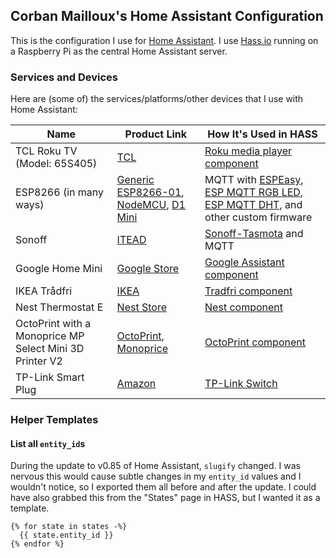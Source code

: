 ## Corban Mailloux's Home Assistant Configuration

This is the configuration I use for [Home Assistant](https://www.home-assistant.io/). I use [Hass.io](https://www.home-assistant.io/hassio/) running on a Raspberry Pi as the central Home Assistant server.

### Services and Devices
Here are (some of) the services/platforms/other devices that I use with Home Assistant:

| Name | Product Link | How It's Used in HASS |
|------|--------------|-----------|
| TCL Roku TV (Model: 65S405) | [TCL](https://www.tclusa.com/products/home-theater/4-series/tcl-65-class-4-series-4k-uhd-led-roku-smart-tv-65s405) | [Roku media player component](https://www.home-assistant.io/components/media_player.roku/) |
| ESP8266 (in many ways) | [Generic ESP8266-01](https://www.amazon.com/gp/product/B00PA3UQNI/), [NodeMCU](https://www.amazon.com/gp/product/B010O1G1ES/), [D1 Mini](https://www.amazon.com/gp/product/B01N3P763C/) | MQTT with [ESPEasy](https://www.letscontrolit.com/wiki/index.php/ESPEasy), [ESP MQTT RGB LED](https://github.com/corbanmailloux/esp-mqtt-rgb-led), [ESP MQTT DHT](https://github.com/corbanmailloux/esp-mqtt-dht), and other custom firmware |
| Sonoff | [ITEAD](https://www.itead.cc/sonoff-wifi-wireless-switch.html) | [Sonoff-Tasmota](https://github.com/arendst/Sonoff-Tasmota) and MQTT |
| Google Home Mini | [Google Store](https://store.google.com/us/product/google_home_mini) | [Google Assistant component](https://www.home-assistant.io/components/google_assistant/) |
| IKEA Trådfri | [IKEA](https://www.ikea.com/us/en/catalog/products/90353361/) | [Tradfri component](https://www.home-assistant.io/components/tradfri/) |
| Nest Thermostat E | [Nest Store](https://store.nest.com/product/thermostat-e/T4000ES) | [Nest component](https://www.home-assistant.io/components/nest/) |
| OctoPrint with a Monoprice MP Select Mini 3D Printer V2 | [OctoPrint](https://octoprint.org/), [Monoprice](https://www.monoprice.com/product?p_id=21711) | [OctoPrint component](https://www.home-assistant.io/components/octoprint/) |
| TP-Link Smart Plug | [Amazon](https://www.amazon.com/gp/product/B01K1JVZOE/) | [TP-Link Switch](https://www.home-assistant.io/components/switch.tplink/) |


### Helper Templates

#### List all `entity_id`s
During the update to v0.85 of Home Assistant, `slugify` changed. I was nervous this would cause subtle changes in my `entity_id` values and I wouldn't notice, so I exported them all before and after the update.
I could have also grabbed this from the "States" page in HASS, but I wanted it as a template.
```
{% for state in states -%}
  {{ state.entity_id }}
{% endfor %}
```

